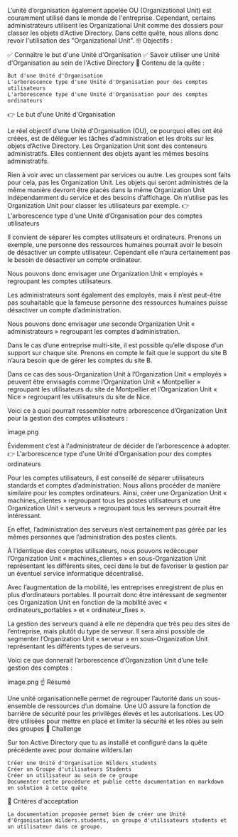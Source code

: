 L’unité d’organisation également appelée OU (Organizational Unit) est couramment utilisé dans le monde de l'entreprise.
Cependant, certains administrateurs utilisent les Organizational Unit comme des dossiers pour classer les objets d’Active Directory. Dans cette quête, nous allons donc revoir l'utilisation des "Organizational Unit".
🤓 Objectifs :

✅ Connaître le but d'une Unité d'Organisation
✅ Savoir utiliser une Unité d'Organisation au sein de l'Active Directory
👀 Contenu de la quête :

    But d'une Unité d'Organisation
    L'arborescence type d'une Unité d'Organisation pour des comptes utilisateurs
    L'arborescence type d'une Unité d'Organisation pour des comptes ordinateurs

👉 Le but d'une Unité d'Organisation

Le réel objectif d’une Unité d'Organisation (OU), ce pourquoi elles ont été créées, est de déléguer les tâches d’administration et les droits sur les objets d’Active Directory. Les Organization Unit sont des conteneurs administratifs. Elles contiennent des objets ayant les mêmes besoins administratifs.

Rien à voir avec un classement par services ou autre. Les groupes sont faits pour cela, pas les Organization Unit.
Les objets qui seront administrés de la même manière devront être placés dans la même Organization Unit indépendamment du service et des besoins d’affichage. On n’utilise pas les Organization Unit pour classer les utilisateurs par exemple.
👉 L'arborescence type d'une Unité d’Organisation pour des comptes utilisateurs

Il convient de séparer les comptes utilisateurs et ordinateurs.
Prenons un exemple, une personne des ressources humaines pourrait avoir le besoin de désactiver un compte utilisateur. Cependant elle n’aura certainement pas le besoin de désactiver un compte ordinateur.

Nous pouvons donc envisager une Organization Unit « employés » regroupant les comptes utilisateurs.

Les administrateurs sont également des employés, mais il n’est peut-être pas souhaitable que la fameuse personne des ressources humaines puisse désactiver un compte d’administration.

Nous pouvons donc envisager une seconde Organization Unit « administrateurs » regroupant les comptes d’administration.

Dans le cas d’une entreprise multi-site, il est possible qu’elle dispose d’un support sur chaque site.
Prenons en compte le fait que le support du site B n’aura besoin que de gérer les comptes du site B.

Dans ce cas des sous-Organization Unit à l’Organization Unit « employés » peuvent être envisagés comme l’Organization Unit « Montpellier » regroupant les utilisateurs du site de Montpellier et l’Organization Unit  « Nice » regroupant les
utilisateurs du site de Nice.

Voici ce à quoi pourrait ressembler notre arborescence d’Organization Unit pour la gestion des comptes utilisateurs :

image.png

Évidemment c’est à l'administrateur de décider de l’arborescence à adopter.
👉 L'arborescence type d'une Unité d’Organisation pour des comptes ordinateurs

Pour les comptes utilisateurs, il est conseillé de séparer utilisateurs standards et comptes d’administration. Nous allons procéder de manière similaire pour les comptes ordinateurs.
Ainsi, créer une Organization Unit « machines_clientes » regroupant tous les postes utilisateurs et une Organization Unit « serveurs » regroupant tous les serveurs pourrait être intéressant.

En effet, l’administration des serveurs n’est certainement pas gérée par les mêmes personnes que l’administration des postes clients.

À l’identique des comptes utilisateurs, nous pouvons redécouper l’Organization Unit « machines_clientes » en sous-Organization Unit représentant les différents sites, ceci dans le but de favoriser la gestion par un éventuel service informatique décentralisé.

Avec l’augmentation de la mobilité, les entreprises enregistrent de plus en plus d’ordinateurs portables. Il pourrait donc être intéressant de segmenter ces Organization Unit en fonction de la mobilité avec  « ordinateurs_portables » et « ordinateur_fixes ».

La gestion des serveurs quand à elle ne dépendra que très peu des sites de l’entreprise, mais plutôt du type de serveur. Il sera ainsi possible de segmenter l’Organization Unit « serveur » en sous-Organization Unit représentant les différents types de serveurs.

Voici ce que donnerait l’arborescence d’Organization Unit d’une telle gestion des comptes :

image.png
☝️ Résumé

Une unité organisationnelle permet de regrouper l’autorité dans un sous-ensemble de ressources d’un domaine. Une UO assure la fonction de barrière de sécurité pour les privilèges élevés et les autorisations. Les UO être utilisées pour mettre en place et limiter la sécurité et les rôles au sein des groupes
💪 Challenge

Sur ton Active Directory que tu as installé et configuré dans la quête précédente avec pour domaine wilders.lan

    Créer une Unité d'Organisation Wilders_students
    Créer un Groupe d'utilisateurs Students
    Créer un utilisateur au sein de ce groupe
    Documenter cette procédure et publie cette documentation en markdown en solution à cette quête

🧐 Critères d'acceptation

    La documentation proposée permet bien de créer une Unité d'Organisation Wilders.students, un groupe d'utilisateurs students et un utilisateur dans ce groupe.

